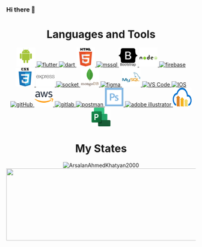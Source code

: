 ### Hi there 👋

<!--
**ArsalanAhmedKhatyan2000/ArsalanAhmedKhatyan2000** is a ✨ _special_ ✨ repository because its `README.md` (this file) appears on your GitHub profile.

Here are some ideas to get you started:

- 🔭 I’m currently working on ...
- 🌱 I’m currently learning ...
- 👯 I’m looking to collaborate on ...
- 🤔 I’m looking for help with ...
- 💬 Ask me about ...
- 📫 How to reach me: ...
- 😄 Pronouns: ...
- ⚡ Fun fact: ...
-->
<h1 align="center">Languages and Tools</h1>
<p align="center">
    <a href="https://developer.android.com" target="_blank">
        <img src="https://raw.githubusercontent.com/devicons/devicon/master/icons/android/android-original-wordmark.svg"
            alt="android" width="50" height="50" />
    </a>
    <a href="https://flutter.dev" target="_blank">
        <img src="https://www.vectorlogo.zone/logos/flutterio/flutterio-icon.svg" alt="flutter" width="40"
            height="40" />
    </a>
    <a href="https://dart.dev" target="_blank">
        <img src="https://www.vectorlogo.zone/logos/dartlang/dartlang-icon.svg" alt="dart" width="50" height="50" />
    </a>
    <a href="https://www.w3.org/html/" target="_blank">
        <img src="https://raw.githubusercontent.com/devicons/devicon/master/icons/html5/html5-original-wordmark.svg"
            alt="html5" width="50" height="50" />
    </a>
    <a href="https://www.microsoft.com/en-us/sql-server" target="_blank">
        <img src="https://www.svgrepo.com/show/303229/microsoft-sql-server-logo.svg" alt="mssql" width="40"
            height="40" />
    </a>
    <a href="https://getbootstrap.com" target="_blank">
        <img src="https://raw.githubusercontent.com/devicons/devicon/master/icons/bootstrap/bootstrap-plain-wordmark.svg"
            alt="bootstrap" width="50" height="50" />
    </a>
    <a href="https://nodejs.org" target="_blank">
        <img src="https://raw.githubusercontent.com/devicons/devicon/master/icons/nodejs/nodejs-original-wordmark.svg"
            alt="nodejs" width="50" height="50" />
    </a>
    <a href="https://firebase.google.com/" target="_blank">
        <img src="https://www.vectorlogo.zone/logos/firebase/firebase-icon.svg" alt="firebase" width="50" height="50" />
    </a>
    <a href="https://www.w3schools.com/css/" target="_blank">
        <img src="https://raw.githubusercontent.com/devicons/devicon/master/icons/css3/css3-original-wordmark.svg"
            alt="css3" width="50" height="50" />
    </a>
    <a href="https://expressjs.com" target="_blank">
        <img src="https://raw.githubusercontent.com/devicons/devicon/master/icons/express/express-original-wordmark.svg"
            alt="express" width="50" height="50" />
    </a>
    <a href="https://socket.io/" target="_blank">
        <img src="https://www.vectorlogo.zone/logos/socketio/socketio-icon.svg" alt="socket" width="50" height="50" />
    </a>
    <a href="https://www.mongodb.com/" target="_blank">
        <img src="https://raw.githubusercontent.com/devicons/devicon/master/icons/mongodb/mongodb-original-wordmark.svg"
            alt="mongodb" width="50" height="50" />
    </a>
    <a href="https://www.figma.com/" target="_blank">
        <img src="https://www.vectorlogo.zone/logos/figma/figma-icon.svg" alt="figma" width="50" height="50" />
    </a>
    <a href="https://www.mysql.com/" target="_blank">
        <img src="https://raw.githubusercontent.com/devicons/devicon/master/icons/mysql/mysql-original-wordmark.svg"
            alt="mysql" width="50" height="50" />
    </a>
    <a href="https://code.visualstudio.com/" target="_blank">
        <img src="https://www.vectorlogo.zone/logos/visualstudio_code/visualstudio_code-icon.svg" alt="VS Code"
            width="50" height="50">
    </a>
    <a href="https://developer.apple.com/" target="_blank">
        <img src="https://www.vectorlogo.zone/logos/apple/apple-tile.svg" alt="IOS" width="50" height="50">
    </a>
    <a href="https://github.com/" target="_blank">
        <img src="https://www.vectorlogo.zone/logos/github/github-icon.svg" alt="gitHub" width="50" height="50" />
    </a>
    <a href="https://aws.amazon.com" target="_blank">
        <img src="https://raw.githubusercontent.com/devicons/devicon/master/icons/amazonwebservices/amazonwebservices-original-wordmark.svg"
            alt="aws" width="50" height="50" />
    </a>
    <a href="https://about.gitlab.com/" target="_blank">
        <img src="https://www.vectorlogo.zone/logos/gitlab/gitlab-icon.svg" alt="gitlab" width="50" height="50" />
    </a>
    <a href="https://www.postman.com/" target="_blank">
        <img src="https://www.vectorlogo.zone/logos/getpostman/getpostman-icon.svg" alt="postman" width="50"
            height="50" />
    </a>
    <a href="https://www.photoshop.com/en" target="_blank">
        <img src="https://raw.githubusercontent.com/devicons/devicon/master/icons/photoshop/photoshop-line.svg"
            alt="photoshop" width="50" height="50" />
    </a>
    <a href="https://www.adobe.com/products/illustrator.html" target="_blank">
        <img src="https://www.vectorlogo.zone/logos/adobe_illustrator/adobe_illustrator-icon.svg"
            alt="adobe illustrator" width="50" height="50" />
    </a>
    <a href="https://cloudinary.com/" target="_blank">
        <img src="svg/cloudinary.svg" alt="cloudinary" width="50" height="50" />
    </a>
    <a href="https://www.microsoft.com/en/microsoft-365/project/project-management-software" target="_blank">
        <img src="svg/ms_project.svg" alt="MS Project" width="50" height="50" />
    </a>
</p>


<!-- states -->
<h1 align="center">My States</h1>
<p align="center">
    <img src="https://github-readme-streak-stats.herokuapp.com?user=ArsalanAhmedKhatyan2000&hide_border=true&bg_color=1F222E&theme=monokai-metallian"
        height="192px" width="900px" alt=" ArsalanAhmedKhatyan2000" />
    <img src="https://github-readme-stats.vercel.app/api?username=ArsalanAhmedKhatyan2000&hide_border=true&show_icons=true&bg_color=1F222E&theme=dark"
        height="192px" width="900px" />
</p>



